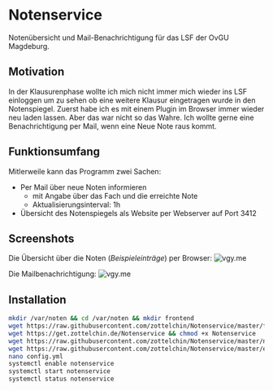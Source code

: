 # Notenservice
Notenübersicht und Mail-Benachrichtigung für das LSF der OvGU Magdeburg.

## Motivation
In der Klausurenphase wollte ich mich nicht immer mich wieder ins LSF einloggen um zu sehen ob eine weitere Klausur eingetragen wurde in den Notenspiegel. Zuerst habe ich es mit einem Plugin im Browser immer wieder neu laden lassen. Aber das war nicht so das Wahre.
Ich wollte gerne eine Benachrichtigung per Mail, wenn eine Neue Note raus kommt.

## Funktionsumfang
Mitlerweile kann das Programm zwei Sachen:
- Per Mail über neue Noten informieren 
  - mit Angabe über das Fach und die erreichte Note
  - Aktualisierungsinterval: 1h
- Übersicht des Notenspiegels als Website per Webserver auf Port 3412

## Screenshots
Die Übersicht über die Noten (_Beispieleinträge_) per Browser:
![vgy.me](https://vgy.me/SViMg1.png)

Die Mailbenachrichtigung:
![vgy.me](https://vgy.me/MyXXUW.png)
## Installation
```bash
mkdir /var/noten && cd /var/noten && mkdir frontend 
wget https://raw.githubusercontent.com/zottelchin/Notenservice/master/frontend/milligram.min.css -O frontend/milligram.min.css && wget https://raw.githubusercontent.com/zottelchin/Notenservice/master/frontend/notenuebersicht.html -O frontend/notenuebersicht.html && wget https://raw.githubusercontent.com/zottelchin/Notenservice/master/frontend/vue.min.js -O frontend/vue.min.js
wget https://get.zottelchin.de/Notenservice && chmod +x Notenservice
wget https://raw.githubusercontent.com/zottelchin/Notenservice/master/notenservice.service -O /etc/systemd/system/notenservice.service
wget https://raw.githubusercontent.com/zottelchin/Notenservice/master/example.config.yml -O config.yml
nano config.yml
systemctl enable notenservice
systemctl start notenservice
systemctl status notenservice

```
